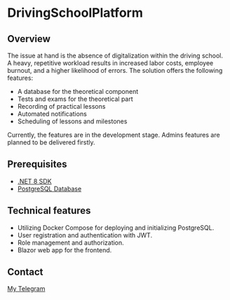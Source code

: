 # DrivingSchoolPlatform

## Overview
The issue at hand is the absence of digitalization within the driving school. A heavy, repetitive workload results in increased labor costs, employee burnout, and a higher likelihood of errors.
The solution offers the following features:
* A database for the theoretical component
* Tests and exams for the theoretical part
* Recording of practical lessons
* Automated notifications
* Scheduling of lessons and milestones

Currently, the features are in the development stage. Admins features are planned to be delivered firstly.

## Prerequisites
* [.NET 8 SDK](https://dotnet.microsoft.com/en-us/download/dotnet/8.0)
* [PostgreSQL Database](https://www.postgresql.org/download/)

## Technical features
* Utilizing Docker Compose for deploying and initializing PostgreSQL.
* User registration and authentication with JWT.
* Role management and authorization.
* Blazor web app for the frontend.

## Contact
[My Telegram](https://t.me/dvabota)